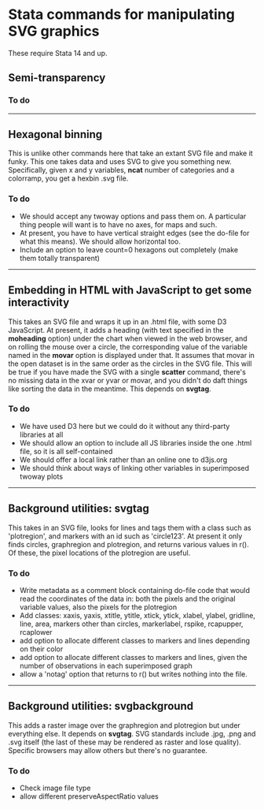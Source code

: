 # Stata commands for manipulating SVG graphics

These require Stata 14 and up.

## Semi-transparency

### To do

---

## Hexagonal binning

This is unlike other commands here that take an extant SVG file and make it funky. This one takes data and uses SVG to give you something new. Specifically, given x and y variables, **ncat** number of categories and a colorramp, you get a hexbin .svg file.  

### To do
* We should accept any twoway options and pass them on. A particular thing people will want is to have no axes, for maps and such.
* At present, you have to have vertical straight edges (see the do-file for what this means). We should allow horizontal too.
* Include an option to leave count=0 hexagons out completely (make them totally transparent)

---

## Embedding in HTML with JavaScript to get some interactivity

This takes an SVG file and wraps it up in an .html file, with some D3 JavaScript. At present, it adds a heading (with text specified in the **moheading** option) under the chart when viewed in the web browser, and on rolling the mouse over a circle, the corresponding value of the variable named in the **movar** option is displayed under that.
It assumes that movar in the open dataset is in the same order as the circles in the SVG file. This will be true if you have made the SVG with a single **scatter** command, there's no missing data in the xvar or yvar or movar, and you didn't do daft things like sorting the data in the meantime.
This depends on **svgtag**.

### To do
* We have used D3 here but we could do it without any third-party libraries at all
* We should allow an option to include all JS libraries inside the one .html file, so it is all self-contained
* We should offer a local link rather than an online one to d3js.org
* We should think about ways of linking other variables in superimposed twoway plots

---

## Background utilities: svgtag

This takes in an SVG file, looks for lines and tags them with a class such as 'plotregion', and markers with an id such as 'circle123'. At present it only finds circles, graphregion and plotregion, and returns various values in r(). Of these, the pixel locations of the plotregion are useful.

### To do
* Write metadata as a comment block containing do-file code that would read the coordinates of the data in: both the pixels and the original variable values, also the pixels for the plotregion
* Add classes: xaxis, yaxis, xtitle, ytitle, xtick, ytick, xlabel, ylabel, gridline, line, area, markers other than circles, markerlabel, rspike, rcapupper, rcaplower
* add option to allocate different classes to markers and lines depending on their color
* add option to allocate different classes to markers and lines, given the number of observations in each superimposed graph
* allow a 'notag' option that returns to r() but writes nothing into the file.

---

## Background utilities: svgbackground

This adds a raster image over the graphregion and plotregion but under everything else. It depends on **svgtag**. SVG standards include .jpg, .png and .svg itself (the last of these may be rendered as raster and lose quality). Specific browsers may allow others but there's no guarantee.

### To do
* Check image file type
* allow different preserveAspectRatio values

